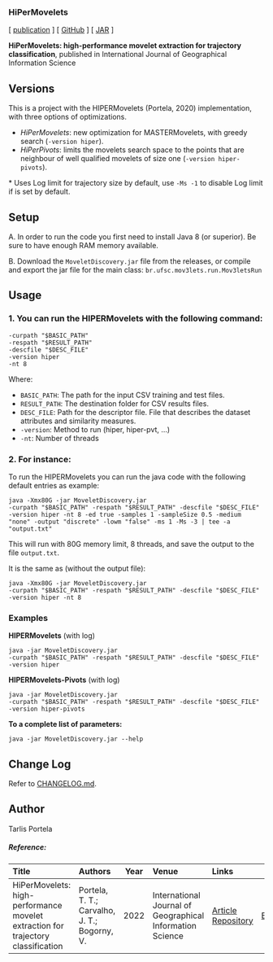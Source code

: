 ### HiPerMovelets

\[ [publication](https://doi.org/10.1080/13658816.2021.2018593) \] \[ [GitHub](https://github.com/ttportela/MoveletsDiscovery) \] \[ [JAR](https://github.com/ttportela/MoveletsDiscovery/releases/download/v1.2.0/MoveletDiscovery.jar) \]


**HiPerMovelets: high-performance movelet extraction for trajectory classification**, published in International Journal of Geographical Information Science
 

## Versions


This is a project with the HIPERMovelets (Portela, 2020) implementation, with three options of optimizations.


- *HiPerMovelets*: new optimization for MASTERMovelets, with greedy search (`-version hiper`).
- *HiPerPivots*: limits the movelets search space to the points that are neighbour of well qualified movelets of size one (`-version hiper-pivots`).

\* Uses Log limit for trajectory size by default, use `-Ms -1` to disable Log limit if is set by default.

## Setup

A. In order to run the code you first need to install Java 8 (or superior). Be sure to have enough RAM memory available. 

B. Download the `MoveletDiscovery.jar` file from the releases, or compile and export the jar file for the main class: `br.ufsc.mov3lets.run.Mov3letsRun`

## Usage

### 1. You can run the HIPERMovelets with the following command:

```Shell
-curpath "$BASIC_PATH" 
-respath "$RESULT_PATH" 
-descfile "$DESC_FILE"  
-version hiper
-nt 8
```


Where:
- `BASIC_PATH`: The path for the input CSV training and test files.
- `RESULT_PATH`: The destination folder for CSV results files.
- `DESC_FILE`: Path for the descriptor file. File that describes the dataset attributes and similarity measures.
- `-version`: Method to run (hiper, hiper-pvt, ...)
- `-nt`: Number of threads

    
### 2. For instance:

To run the HIPERMovelets you can run the java code with the following default entries as example:


```Shell
java -Xmx80G -jar MoveletDiscovery.jar 
-curpath "$BASIC_PATH" -respath "$RESULT_PATH" -descfile "$DESC_FILE" 
-version hiper -nt 8 -ed true -samples 1 -sampleSize 0.5 -medium "none" -output "discrete" -lowm "false" -ms 1 -Ms -3 | tee -a "output.txt"
```


This will run with 80G memory limit, 8 threads, and save the output to the file `output.txt`.

It is the same as (without the output file):

```Shell
java -Xmx80G -jar MoveletDiscovery.jar 
-curpath "$BASIC_PATH" -respath "$RESULT_PATH" -descfile "$DESC_FILE" 
-version hiper -nt 8
```

### Examples

**HIPERMovelets** (with log)


```Shell
java -jar MoveletDiscovery.jar 
-curpath "$BASIC_PATH" -respath "$RESULT_PATH" -descfile "$DESC_FILE" 
-version hiper 
```

**HIPERMovelets-Pivots** (with log)


```Shell
java -jar MoveletDiscovery.jar 
-curpath "$BASIC_PATH" -respath "$RESULT_PATH" -descfile "$DESC_FILE" 
-version hiper-pivots 
```

**To a complete list of parameters:**

```Shell
java -jar MoveletDiscovery.jar --help
```

## Change Log

Refer to [CHANGELOG.md](./CHANGELOG.md).

## Author

Tarlis Portela

##### Reference:

| Title | Authors | Year | Venue | Links | Cite |
|:------|:--------|------|:------|:------|:----:|
| HiPerMovelets: high-performance movelet extraction for trajectory classification | Portela, T. T.; Carvalho, J. T.; Bogorny, V. | 2022 | International Journal of Geographical Information Science | [Article](https://doi.org/10.1080/13658816.2021.2018593) [Repository](https://github.com/bigdata-ufsc/HiPerMovelets) | [BibTex](https://github.com/bigdata-ufsc/research-summary/blob/master/resources/bibtex/Portela2020hipermovelets.bib) |
